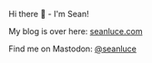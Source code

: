 Hi there :wave: - I'm Sean!

My blog is over here: <a href="https://seanluce.com">seanluce.com</a>

Find me on Mastodon: <a rel="me" href="https://hachyderm.io/@seanluce">@seanluce</a>

<!-- [START BADGES] -->
<!-- [END BADGES] -->
